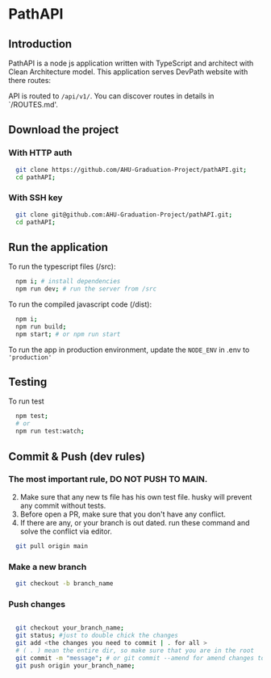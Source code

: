 # PathAPI

## Introduction

PathAPI is a node js application written with TypeScript and architect with Clean Architecture model. This application serves DevPath website with there routes:

API is routed to `/api/v1/`. You can discover routes in details in `/ROUTES.md'.

## Download the project

### With HTTP auth

```bash
  git clone https://github.com/AHU-Graduation-Project/pathAPI.git;
  cd pathAPI;
```

### With SSH key

```bash
  git clone git@github.com:AHU-Graduation-Project/pathAPI.git;
  cd pathAPI;
```

## Run the application

To run the typescript files (/src):

```bash
  npm i; # install dependencies 
  npm run dev; # run the server from /src
```

To run the compiled javascript code (/dist):

```bash
  npm i;
  npm run build;
  npm start; # or npm run start
```

To run the app in production environment, update the `NODE_ENV` in .env to `'production'`

## Testing

To run test

```bash
  npm test;
  # or
  npm run test:watch;
```

## Commit & Push (dev rules)

### The most important rule, DO NOT PUSH TO MAIN.

2. Make sure that any new ts file has his own test file. husky will prevent any commit without tests.
3. Before open a PR, make sure that you don't have any conflict.
4. If there are any, or your branch is out dated. run these command and solve the conflict via editor.
  ```bash
    git pull origin main
  ```

### Make a new branch

```bash
  git checkout -b branch_name
```

### Push changes

```bash

  git checkout your_branch_name;
  git status; #just to double chick the changes
  git add <the changes you need to commit | . for all > 
  # ( . ) mean the entire dir, so make sure that you are in the root
  git commit -m "message"; # or git commit --amend for amend changes to last commit;
  git push origin your_branch_name;

```
